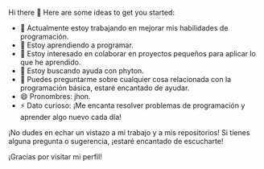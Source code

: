 Hi there 👋
Here are some ideas to get you started:
- 🔭 Actualmente estoy trabajando en mejorar mis habilidades de programación.
- 🌱 Estoy aprendiendo a programar.
- 👯 Estoy interesado en colaborar en proyectos pequeños para aplicar lo que he aprendido.
- 🤔 Estoy buscando ayuda con phyton.
- 💬 Puedes preguntarme sobre cualquier cosa relacionada con la programación básica, estaré encantado de ayudar.
- 😄 Pronombres: jhon.
- ⚡ Dato curioso: ¡Me encanta resolver problemas de programación y aprender algo nuevo cada día!

¡No dudes en echar un vistazo a mi trabajo y a mis repositorios! Si tienes alguna pregunta o sugerencia, ¡estaré encantado de escucharte!

¡Gracias por visitar mi perfil!
